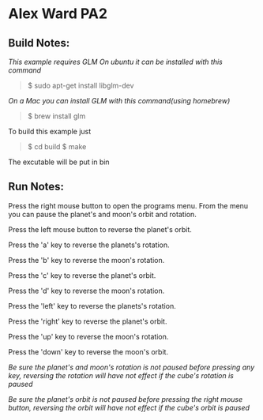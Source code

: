 Alex Ward PA2
========================================


Build Notes:
---------------------

*This example requires GLM*
*On ubuntu it can be installed with this command*

>$ sudo apt-get install libglm-dev

*On a Mac you can install GLM with this command(using homebrew)*
>$ brew install glm

To build this example just 

>$ cd build
>$ make


The excutable will be put in bin



Run Notes:
------------------------------

Press the right mouse button to open the programs menu. From the menu you can pause the planet's and moon's orbit and rotation.



Press the left mouse button to reverse the planet's orbit.

Press the 'a' key to reverse the planets's rotation.

Press the 'b' key to reverse the moon's rotation.

Press the 'c' key to reverse the planet's orbit.

Press the 'd' key to reverse the moon's rotation.



Press the 'left' key to reverse the planets's rotation.

Press the 'right' key to reverse the planet's orbit.

Press the 'up' key to reverse the moon's rotation.

Press the 'down' key to reverse the moon's orbit.


*Be sure the planet's and moon's rotation is not paused before pressing any key, reversing the rotation will have not effect if the cube's rotation is paused*

*Be sure the planet's orbit is not paused before pressing the right mouse button, reversing the orbit will have not effect if the cube's orbit is paused*

